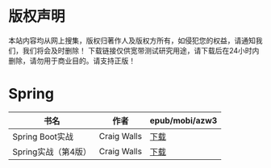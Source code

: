 # 版权声明

本站内容均从网上搜集，版权归著作人及版权方所有，如侵犯您的权益，请通知我们，我们将会及时删除！ 下载链接仅供宽带测试研究用途，请下载后在24小时内删除，请勿用于商业目的。请支持正版！

# Spring

| 书名 | 作者 | epub/mobi/azw3 |
| --- | --- | --- |
| Spring Boot实战 | Craig Walls | [下载](https://url89.ctfile.com/f/31084289-1357021069-b1405c?p=8866) |
| Spring实战（第4版） | Craig Walls | [下载](https://url89.ctfile.com/f/31084289-1357020319-e008d6?p=8866) |
